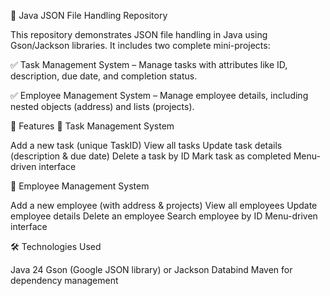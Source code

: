 📂 Java JSON File Handling Repository

This repository demonstrates JSON file handling in Java using Gson/Jackson libraries.
It includes two complete mini-projects:

✅ Task Management System – Manage tasks with attributes like ID,
 description, due date, and completion status.

✅ Employee Management System – Manage employee details, 
including nested objects (address) and lists (projects).

🚀 Features
🔹 Task Management System

Add a new task (unique TaskID)
View all tasks
Update task details (description & due date)
Delete a task by ID
Mark task as completed
Menu-driven interface

🔹 Employee Management System

Add a new employee (with address & projects)
View all employees
Update employee details
Delete an employee
Search employee by ID
Menu-driven interface

🛠️ Technologies Used

Java 24
Gson (Google JSON library) or Jackson Databind
Maven for dependency management
